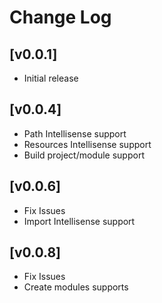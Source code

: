 # Change Log

## [v0.0.1]
- Initial release

## [v0.0.4]
- Path Intellisense support
- Resources Intellisense support
- Build project/module support

## [v0.0.6]
- Fix Issues
- Import Intellisense support

## [v0.0.8]
- Fix Issues
- Create modules supports